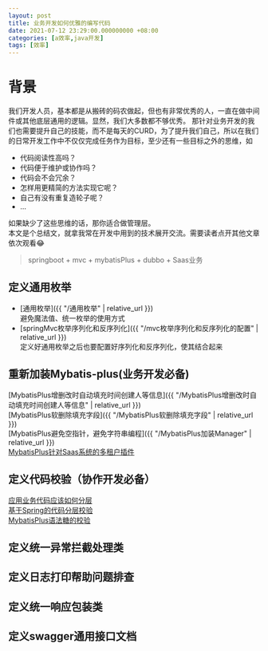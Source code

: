 ```yaml
---
layout: post
title: 业务开发如何优雅的编写代码
date: 2021-07-12 23:29:00.000000000 +08:00
categories: [a效率,java开发]
tags: [效率]
---
```


# 背景
我们开发人员，基本都是从搬砖的码农做起，但也有非常优秀的人，一直在做中间件或其他底层通用的逻辑。显然，我们大多数都不够优秀。
那针对业务开发的我们也需要提升自己的技能，而不是每天的CURD，为了提升我们自己，所以在我们的日常开发工作中不仅仅完成任务作为目标，至少还有一些目标之外的思维，如
* 代码阅读性高吗？
* 代码便于维护或协作吗？
* 代码会不会冗余？
* 怎样用更精简的方法实现它呢？
* 自己有没有重复造轮子呢？
* ...  

如果缺少了这些思维的话，那你适合做管理层。  
本文是个总结文，就拿我常在开发中用到的技术展开交流。需要读者点开其他文章依次观看😂
> springboot + mvc + mybatisPlus + dubbo + Saas业务

## 定义通用枚举
* [通用枚举]({{ "/通用枚举" | relative_url }})  
避免魔法值、统一枚举的使用方式
* [springMvc枚举序列化和反序列化]({{ "/mvc枚举序列化和反序列化的配置" | relative_url }})  
定义好通用枚举之后也要配置好序列化和反序列化，使其结合起来  

## 重新加装Mybatis-plus(业务开发必备)
[MybatisPlus增删改时自动填充时间创建人等信息]({{ "/MybatisPlus增删改时自动填充时间创建人等信息" | relative_url }})  
[MybatisPlus软删除填充字段]({{ "/MybatisPlus软删除填充字段" | relative_url }})  
[MybatisPlus避免空指针，避免字符串编程]({{ "/MybatisPlus加装Manager" | relative_url }})  
[MybatisPlus针对Saas系统的多租户插件]()

## 定义代码校验（协作开发必备）
[应用业务代码应该如何分层]()  
[基于Spring的代码分层校验]()  
[MybatisPlus语法糖的校验]()

## 定义统一异常拦截处理类
## 定义日志打印帮助问题排查
## 定义统一响应包装类
## 定义swagger通用接口文档